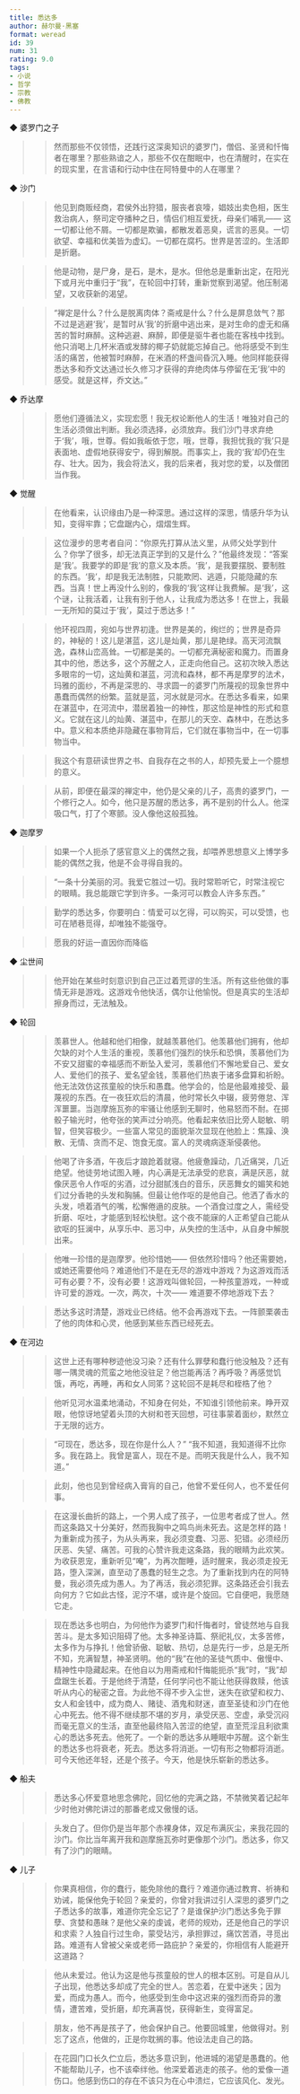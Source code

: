 ```yaml
---
title: 悉达多
author: 赫尔曼·黑塞
format: weread
id: 39
num: 31
rating: 9.0
tags:
- 小说
- 哲学
- 宗教
- 佛教
---
```


◆ 婆罗门之子

>> 然而那些不仅领悟，还践行这深奥知识的婆罗门，僧侣、圣贤和忏悔者在哪里？那些熟谙之人，那些不仅在酣眠中，也在清醒时，在实在的现实里，在言语和行动中住在阿特曼中的人在哪里？


◆ 沙门

>> 他见到商贩经商，君侯外出狩猎，服丧者哀嚎，娼妓出卖色相，医生救治病人，祭司定夺播种之日，情侣们相互爱抚，母亲们哺乳—— 这一切都让他不屑。一切都是欺骗，都散发着恶臭，谎言的恶臭。一切欲望、幸福和优美皆为虚幻。一切都在腐朽。世界是苦涩的。生活即是折磨。

>> 他是动物，是尸身，是石，是木，是水。但他总是重新出定，在阳光下或月光中重归于“我”，在轮回中打转，重新觉察到渴望。他压制渴望，又收获新的渴望。

>> “禅定是什么？什么是脱离肉体？斋戒是什么？什么是屏息敛气？那不过是逃避‘我’，是暂时从‘我’的折磨中逃出来，是对生命的虚无和痛苦的暂时麻醉。这种逃避、麻醉，即便是驱牛者也能在客栈中找到。他只消喝上几杯米酒或发酵的椰子奶就能忘掉自己。他将感受不到生活的痛苦，他被暂时麻醉，在米酒的杯盏间昏沉入睡。他同样能获得悉达多和乔文达通过长久修习才获得的弃绝肉体与停留在无‘我’中的感受。就是这样，乔文达。”


◆ 乔达摩

>> 愿他们遵循法义，实现宏愿！我无权论断他人的生活！唯独对自己的生活必须做出判断。我必须选择，必须放弃。我们沙门寻求弃绝于‘我’，哦，世尊。假如我皈依于您，哦，世尊，我担忧我的‘我’只是表面地、虚假地获得安宁，得到解脱。而事实上，我的‘我’却仍在生存、壮大。因为，我会将法义，我的后来者，我对您的爱，以及僧团当作我。


◆ 觉醒

>> 在他看来，认识缘由乃是一种深思。通过这样的深思，情感升华为认知，变得牢靠；它盘踞内心，熠熠生辉。

>> 这位漫步的思考者自问：“你原先打算从法义里，从师父处学到什么？你学了很多，却无法真正学到的又是什么？”他最终发现：“答案是‘我’。我要学的即是‘我’的意义及本质。‘我’，是我要摆脱、要制胜的东西。‘我’，却是我无法制胜，只能欺罔、逃遁，只能隐藏的东西。当真！世上再没什么别的，像我的‘我’这样让我费解。是‘我’，这个谜，让我活着，让我有别于他人，让我成为悉达多！在世上，我最一无所知的莫过于‘我’，莫过于悉达多！”

>> 他环视四周，宛如与世界初逢。世界是美的，绚烂的；世界是奇异的，神秘的！这儿是湛蓝，这儿是灿黄，那儿是艳绿。高天河流飘逸，森林山峦高耸。一切都是美的。一切都充满秘密和魔力。而置身其中的他，悉达多，这个苏醒之人，正走向他自己。这初次映入悉达多眼帘的一切，这灿黄和湛蓝，河流和森林，都不再是摩罗的法术，玛雅的面纱，不再是深思的、寻求圆一的婆罗门所蔑视的现象世界中愚蠢而偶然的纷繁。蓝就是蓝，河水就是河水。在悉达多看来，如果在湛蓝中，在河流中，潜居着独一的神性，那这恰是神性的形式和意义。它就在这儿的灿黄、湛蓝中，在那儿的天空、森林中，在悉达多中。意义和本质绝非隐藏在事物背后，它们就在事物当中，在一切事物当中。

>> 我这个有意研读世界之书、自我存在之书的人，却预先爱上一个臆想的意义。

>> 从前，即便在最深的禅定中，他仍是父亲的儿子，高贵的婆罗门，一个修行之人。如今，他只是苏醒的悉达多，再不是别的什么人。他深吸口气，打了个寒颤。没人像他这般孤独。


◆ 迦摩罗

>> 如果一个人扼杀了感官意义上的偶然之我，却喂养思想意义上博学多能的偶然之我，他是不会寻得自我的。

>> “一条十分美丽的河。我爱它胜过一切。我时常聆听它，时常注视它的眼睛。我总能跟它学到许多。一条河可以教会人许多东西。”

>> 勤学的悉达多，你要明白：情爱可以乞得，可以购买，可以受馈，也可在陋巷觅得，却唯独不能强夺。

>> 愿我的好运一直因你而降临


◆ 尘世间

>> 他开始在某些时刻意识到自己正过着荒谬的生活。所有这些他做的事情无非是游戏。这游戏令他快活，偶尔让他愉悦。但是真实的生活却擦身而过，无法触及。


◆ 轮回

>> 羡慕世人。他越和他们相像，就越羡慕他们。他羡慕他们拥有，他却欠缺的对个人生活的重视，羡慕他们强烈的快乐和恐惧，羡慕他们为不安又甜蜜的幸福感而不断坠入爱河，羡慕他们不懈地爱自己、爱女人、爱他们的孩子、爱名望金钱，羡慕他们热衷于诸多盘算和祈盼。他无法效仿这孩童般的快乐和愚蠢。他学会的，恰是他最难接受、最蔑视的东西。在一夜狂欢后的清晨，他时常长久中辍，疲劳倦怠、浑浑噩噩。当迦摩施瓦弥的牢骚让他感到无聊时，他易怒而不耐。在掷骰子输光时，他夸张的笑声过分响亮。他看起来依旧比旁人聪敏、明智，但笑容极少。一些富人常见的面貌渐次显现在他脸上：焦躁、涣散、无情、贪而不足、饱食无度。富人的灵魂病逐渐侵袭他。

>> 他喝了许多酒，午夜后才踉跄着就寝。他疲惫躁动，几近痛哭，几近绝望。他徒劳地试图入睡，内心满是无法承受的悲哀，满是厌恶，就像厌恶令人作呕的劣酒，过分甜腻浅白的音乐，厌恶舞女的媚笑和她们过分香艳的头发和胸脯。但最让他作呕的是他自己。他洒了香水的头发，喷着酒气的嘴，松懈倦遢的皮肤。一个酒食过度之人，需经受折磨、呕吐，才能感到轻松快慰。这个夜不能寐的人正希望自己能从欲呕的狂澜中，从享乐中、恶习中，从失控的生活中，从自身中解脱出来。

>> 他唯一珍惜的是迦摩罗。他珍惜她—— 但依然珍惜吗？他还需要她，或她还需要他吗？难道他们不是在无尽的游戏中游戏？为这游戏而活可有必要？不，没有必要！这游戏叫做轮回，一种孩童游戏，一种或许可爱的游戏。一次，两次，十次—— 难道要不停地游戏下去？

>> 悉达多这时清楚，游戏业已终结。他不会再游戏下去。一阵颤栗袭击了他的肉体和心灵，他感到某些东西已经死去。


◆ 在河边

>> 这世上还有哪种秽迹他没习染？还有什么罪孽和蠢行他没触及？还有哪一隅灵魂的荒蛮之地他没驻足？他岂能再活？再呼吸？再感觉饥饿，再吃，再睡，再和女人同笫？这轮回不是耗尽和桎梏了他？

>> 他听见河水温柔地涌动，不知身在何处，不知谁引领他前来。睁开双眼，他惊讶地望着头顶的大树和苍天回想，可往事蒙着面纱，默然立于无限的远方。

>> “可现在，悉达多，现在你是什么人？”
“我不知道，我知道得不比你多。我在路上。我曾是富人，现在不是。而明天我是什么人，我不知道。”

>> 此刻，他也见到曾经病入膏肓的自己，他曾不爱任何人，也不爱任何事。

>> 在这漫长曲折的路上，一个男人成了孩子，一位思考者成了世人。然而这条路又十分美好，然而我胸中之鸣鸟尚未死去。这是怎样的路！为重新成为孩子，为从头再来，我必须变蠢、习恶、犯错。必须经历厌恶、失望、痛苦。可我的心赞许我走这条路，我的眼睛为此欢笑。为收获恩宠，重新听见“唵”，为再次酣睡，适时醒来，我必须走投无路，堕入深渊，直至动了愚蠢的轻生之念。为了重新找到内在的阿特曼，我必须先成为愚人。为了再活，我必须犯罪。这条路还会引我去向何方？它如此古怪，泥泞不堪，或许是个旋回。它自便吧，我愿随它走。

>> 现在悉达多也明白，为何他作为婆罗门和忏悔者时，曾徒然地与自我苦斗。是太多知识阻碍了他。太多神圣诗篇、祭祀礼仪，太多苦修，太多作为与挣扎！他曾骄傲、聪敏、热切，总是先行一步，总是无所不知，充满智慧，神圣贤明。他的“我”在他的圣徒气质中、傲慢中、精神性中隐藏起来。在他自以为用斋戒和忏悔能扼杀“我”时，“我”却盘踞生长着。于是他终于清楚，任何学问也不能让他获得救赎，他该听从内心的秘密之音。为此他不得不步入尘世，迷失在欲望和权力、女人和金钱中，成为商人、赌徒、酒鬼和财迷，直至圣徒和沙门在他心中死去。他不得不继续那不堪的岁月，承受厌恶、空虚，承受沉闷而毫无意义的生活，直至他最终陷入苦涩的绝望，直至荒淫且利欲熏心的悉达多死去。他死了。一个新的悉达多从睡眠中苏醒。这个新生的悉达多也将衰老，死去。悉达多将消逝。一切有形之物都将消逝。可今天他还年轻，还是个孩子。今天，他是快乐崭新的悉达多。


◆ 船夫

>> 悉达多心怀爱意地思念佛陀，回忆他的完满之路，不禁微笑着记起年少时他对佛陀讲过的那番老成又傲慢的话。

>> 头发白了。但你仍是当年那个赤裸身体，双足布满灰尘，来我花园的沙门。你比当年离开我和迦摩施瓦弥时更像那个沙门。悉达多，你又有了沙门的眼睛。


◆ 儿子

>> 你果真相信，你的蠢行，能免除他的蠢行？难道你通过教育、祈祷和劝诫，能保他免于轮回？亲爱的，你曾对我讲过引人深思的婆罗门之子悉达多的故事，难道你完全忘记了？是谁保护沙门悉达多免于罪孽、贪婪和愚昧？是他父亲的虔诚，老师的规劝，还是他自己的学识和求索？人独自行过生命，蒙受玷污，承担罪过，痛饮苦酒，寻觅出路。难道有人曾被父亲或老师一路庇护？亲爱的，你相信有人能避开这道路？

>> 他从未爱过。他认为这是他与孩童般的世人的根本区别。可是自从儿子出现，他悉达多却成了完全的世人。苦恋着，在爱中迷失；因为爱，而成为愚人。而今，他感受到生命中这迟来的强烈而奇异的激情，遭苦难，受折磨，却充满喜悦，获得新生，变得富足。

>> 朋友，他不再是孩子了，他会保护自己。他要回城里，他做得对。别忘了这点，他做的，正是你耽搁的事。他设法走自己的路。

>> 在花园门口长久伫立后，悉达多意识到，他进城的渴望是愚蠢的。他不能帮助儿子，也不该牵绊他。他深爱着逃走的孩子。他的爱像一道伤口。他感到伤口的存在不该只为在心中溃烂，它应该风化、发光。

